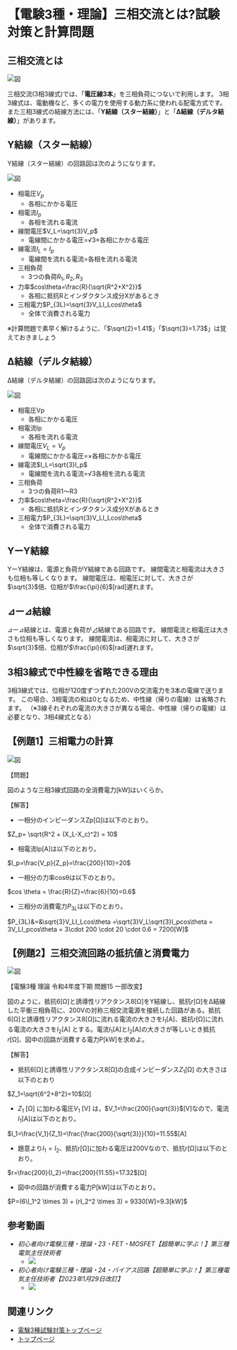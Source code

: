 # 【電験3種・理論】三相交流とは?試験対策と計算問題

## 三相交流とは

![図](./assets/3-2-sanso-koryu1.png)

三相交流(3相3線式)では、「**電圧線3本**」を三相負荷につないで利用します。
3相3線式は、電動機など、多くの電力を使用する動力系に使われる配電方式です。
また三相3線式の結線方法には、「**Y結線（スター結線）**」と「**Δ結線（デルタ結線）**」があります。


## Y結線（スター結線）

Y結線（スター結線）の回路図は次のようになります。

![図](./assets/3-2-sanso-koryu2.png)

- 相電圧$V_p$
    - 各相にかかる電圧
- 相電流$I_p$
    - 各相を流れる電流
- 線間電圧$V_L=\sqrt{3}V_p$
    - 電線間にかかる電圧=√3×各相にかかる電圧
- 線電流$I_L=I_p$
    - 電線間を流れる電流=各相を流れる電流
- 三相負荷
    - 3つの負荷$R_1, R_2, R_3$
- 力率$cos\theta=\frac{R}{\sqrt{R^2+X^2}}$
    - 各相に抵抗Rとインダクタンス成分Xがあるとき
- 三相電力$P_{3L}=\sqrt{3}V_LI_Lcos\theta$
    - 全体で消費される電力

※計算問題で素早く解けるように、「$\sqrt{2}=1.41$」「$\sqrt{3}=1.73$」は覚えておきましょう

## Δ結線（デルタ結線）

Δ結線（デルタ結線）の回路図は次のようになります。

![図](./assets/3-2-sanso-koryu3.png)

- 相電圧Vp
    - 各相にかかる電圧
- 相電流Ip
    - 各相を流れる電流
- 線間電圧$V_L=V_p$
    - 電線間にかかる電圧=×各相にかかる電圧
- 線電流$I_L=\sqrt{3}I_p$
    - 電線間を流れる電流=√3各相を流れる電流
- 三相負荷
    - 3つの負荷R1～R3
- 力率$cos\theta=\frac{R}{\sqrt{R^2+X^2}}$
    - 各相に抵抗Rとインダクタンス成分Xがあるとき
- 三相電力$P_{3L}=\sqrt{3}V_LI_Lcos\theta$
    - 全体で消費される電力

## YーY結線

YーY結線は、電源と負荷がY結線である回路です。
線間電流と相電流は大きさも位相も等しくなります。
線間電圧は、相電圧に対して、大きさが$\sqrt{3}$倍、位相が$\frac{\pi}{6}$[rad]遅れます。

## ⊿ー⊿結線

⊿ー⊿結線とは、電源と負荷が⊿結線である回路です。
線間電流と相電圧は大きさも位相も等しくなります。
線間電流は、相電流に対して、大きさが$\sqrt{3}$倍、位相が$\frac{\pi}{6}$[rad]遅れます。

## 3相3線式で中性線を省略できる理由

3相3線式では、位相が120度ずつずれた200Vの交流電力を3本の電線で送ります。
この場合、3相電流の和は0となるため、中性線（帰りの電線）は省略されます。
（※3線それぞれの電流の大きさが異なる場合、中性線（帰りの電線）は必要となり、3相4線式となる）

## 【例題1】三相電力の計算

![図](./assets/3-2-sanso-koryu4.jpg)

【問題】

図のような三相3線式回路の全消費電力[kW]はいくらか。

【解答】

- 一相分のインピーダンスZp[Ω]は以下のとおり。

$Z_p= \sqrt{R^2 + (X_L-X_c)^2} = 10$

- 相電流Ip[A]は以下のとおり。

$I_p=\frac{V_p}{Z_p}=\frac{200}{10}=20$

- 一相分の力率cosθは以下のとおり。

$cos \theta = \frac{R}{Z}=\frac{6}{10}=0.6$

- 三相分の消費電力$P_{3L}$は以下のとおり。

$P_{3L}&=&\sqrt{3}V_LI_Lcos\theta =\sqrt{3}V_L\sqrt{3}I_pcos\theta = 3V_LI_pcos\theta = 3\cdot 200 \cdot 20 \cdot 0.6 = 7200[W]$


## 【例題2】三相交流回路の抵抗値と消費電力

![図](./assets/3-2-sanso-koryu5.jpg)

【電験3種 理論 令和4年度下期 問題15 一部改変】

図のように，抵抗6[Ω]と誘導性リアクタンス8[Ω]をY結線し、抵抗$r$[Ω]をΔ結線した平衡三相負荷に、200Vの対称三相交流電源を接続した回路がある。抵抗6[Ω]と誘導性リアクタンス8[Ω]に流れる電流の大きさを$I_1$[A]、抵抗$r$[Ω]に流れる電流の大きさを$I_2$[A] とする。電流$I_1$[A]と$I_2$[A]の大きさが等しいとき抵抗$r$[Ω]、図中の回路が消費する電力P[kW]を求めよ。

【解答】

- 抵抗6[Ω]と誘導性リアクタンス8[Ω]の合成インピーダンス$Z_1$[Ω] の大きさは以下のとおり

$Z_1=\sqrt{6^2+8^2}=10$[Ω]

- $Z_1$ [Ω] に加わる電圧$V_1$ [V] は，$V_1=\frac{200}{\sqrt{3}}$[V]なので、電流$I_1$[A]は以下のとおり。 

$I_1=\frac{V_1}{Z_1}=\frac{\frac{200}{\sqrt{3}}}{10}=11.55$[A]

- 題意より$I_1=I_2$、抵抗r[Ω]に加わる電圧は200Vなので、抵抗r[Ω]は以下のとおり。

$r=\frac{200}{I_2}=\frac{200}{11.55}=17.32$[Ω]

- 図中の回路が消費する電力P[kW]は以下のとおり。 

$P=(6\I_1^2 \times 3) + (rI_2^2 \times 3) = 9330[W]=9.3[kW]$

## 参考動画

- *初心者向け電験三種・理論・23・FET・MOSFET【超簡単に学ぶ！】第三種電気主任技術者*
    - [![](https://img.youtube.com/vi/ppBqINRuVA8/0.jpg)](https://www.youtube.com/watch?v=ppBqINRuVA8)
- *初心者向け電験三種・理論・24・バイアス回路【超簡単に学ぶ！】第三種電気主任技術者【2023年1月29日改訂】*
    - [![](https://img.youtube.com/vi/Ji3zjsrMeKY/0.jpg)](https://www.youtube.com/watch?v=Ji3zjsrMeKY)

## 関連リンク

- [電験3種試験対策トップページ](../index.md)
- [トップページ](../../../index.md)